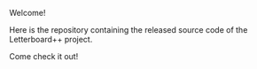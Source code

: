 Welcome!

Here is the repository containing the released source code of the Letterboard++ project. 

Come check it out!

